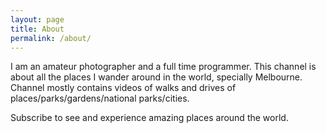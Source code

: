 ```yaml
---
layout: page
title: About
permalink: /about/
---
```


I am an amateur photographer and a full time programmer. This channel is about all the places I wander around in the world, specially Melbourne.  Channel mostly contains videos of walks and drives of places/parks/gardens/national parks/cities.

Subscribe to see and experience amazing places around the world.
